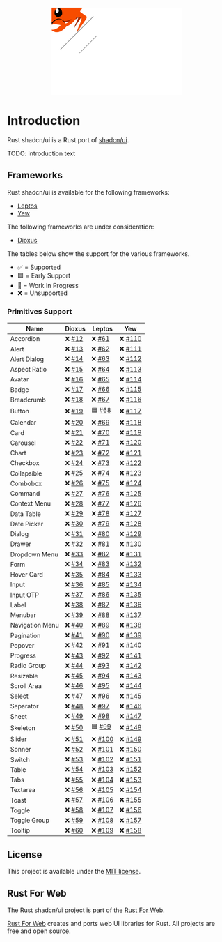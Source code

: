 <p align="center">
    <img src="./images/logo.svg" width="300" height="200" alt="Rust shadcn/ui Logo">
</p>

# Introduction

Rust shadcn/ui is a Rust port of [shadcn/ui](https://ui.shadcn.com/).

TODO: introduction text

## Frameworks

Rust shadcn/ui is available for the following frameworks:

-   [Leptos](https://leptos.dev/)
-   [Yew](https://yew.rs/)

The following frameworks are under consideration:

-   [Dioxus](https://dioxuslabs.com/)

The tables below show the support for the various frameworks.

-   ✅ = Supported
-   🟦 = Early Support
-   🚧 = Work In Progress
-   ❌ = Unsupported

### Primitives Support

| Name            | Dioxus                                                      | Leptos                                                        | Yew                                                           |
| --------------- | ----------------------------------------------------------- | ------------------------------------------------------------- | ------------------------------------------------------------- |
| Accordion       | ❌ [#12](https://github.com/RustForWeb/shadcn-ui/issues/12) | ❌ [#61](https://github.com/RustForWeb/shadcn-ui/issues/61)   | ❌ [#110](https://github.com/RustForWeb/shadcn-ui/issues/110) |
| Alert           | ❌ [#13](https://github.com/RustForWeb/shadcn-ui/issues/13) | ❌ [#62](https://github.com/RustForWeb/shadcn-ui/issues/62)   | ❌ [#111](https://github.com/RustForWeb/shadcn-ui/issues/111) |
| Alert Dialog    | ❌ [#14](https://github.com/RustForWeb/shadcn-ui/issues/14) | ❌ [#63](https://github.com/RustForWeb/shadcn-ui/issues/63)   | ❌ [#112](https://github.com/RustForWeb/shadcn-ui/issues/112) |
| Aspect Ratio    | ❌ [#15](https://github.com/RustForWeb/shadcn-ui/issues/15) | ❌ [#64](https://github.com/RustForWeb/shadcn-ui/issues/64)   | ❌ [#113](https://github.com/RustForWeb/shadcn-ui/issues/113) |
| Avatar          | ❌ [#16](https://github.com/RustForWeb/shadcn-ui/issues/16) | ❌ [#65](https://github.com/RustForWeb/shadcn-ui/issues/65)   | ❌ [#114](https://github.com/RustForWeb/shadcn-ui/issues/114) |
| Badge           | ❌ [#17](https://github.com/RustForWeb/shadcn-ui/issues/17) | ❌ [#66](https://github.com/RustForWeb/shadcn-ui/issues/66)   | ❌ [#115](https://github.com/RustForWeb/shadcn-ui/issues/115) |
| Breadcrumb      | ❌ [#18](https://github.com/RustForWeb/shadcn-ui/issues/18) | ❌ [#67](https://github.com/RustForWeb/shadcn-ui/issues/67)   | ❌ [#116](https://github.com/RustForWeb/shadcn-ui/issues/116) |
| Button          | ❌ [#19](https://github.com/RustForWeb/shadcn-ui/issues/19) | 🟦 [#68](https://github.com/RustForWeb/shadcn-ui/issues/68)   | ❌ [#117](https://github.com/RustForWeb/shadcn-ui/issues/117) |
| Calendar        | ❌ [#20](https://github.com/RustForWeb/shadcn-ui/issues/20) | ❌ [#69](https://github.com/RustForWeb/shadcn-ui/issues/69)   | ❌ [#118](https://github.com/RustForWeb/shadcn-ui/issues/118) |
| Card            | ❌ [#21](https://github.com/RustForWeb/shadcn-ui/issues/21) | ❌ [#70](https://github.com/RustForWeb/shadcn-ui/issues/70)   | ❌ [#119](https://github.com/RustForWeb/shadcn-ui/issues/119) |
| Carousel        | ❌ [#22](https://github.com/RustForWeb/shadcn-ui/issues/22) | ❌ [#71](https://github.com/RustForWeb/shadcn-ui/issues/71)   | ❌ [#120](https://github.com/RustForWeb/shadcn-ui/issues/120) |
| Chart           | ❌ [#23](https://github.com/RustForWeb/shadcn-ui/issues/23) | ❌ [#72](https://github.com/RustForWeb/shadcn-ui/issues/72)   | ❌ [#121](https://github.com/RustForWeb/shadcn-ui/issues/121) |
| Checkbox        | ❌ [#24](https://github.com/RustForWeb/shadcn-ui/issues/24) | ❌ [#73](https://github.com/RustForWeb/shadcn-ui/issues/73)   | ❌ [#122](https://github.com/RustForWeb/shadcn-ui/issues/122) |
| Collapsible     | ❌ [#25](https://github.com/RustForWeb/shadcn-ui/issues/25) | ❌ [#74](https://github.com/RustForWeb/shadcn-ui/issues/74)   | ❌ [#123](https://github.com/RustForWeb/shadcn-ui/issues/123) |
| Combobox        | ❌ [#26](https://github.com/RustForWeb/shadcn-ui/issues/26) | ❌ [#75](https://github.com/RustForWeb/shadcn-ui/issues/75)   | ❌ [#124](https://github.com/RustForWeb/shadcn-ui/issues/124) |
| Command         | ❌ [#27](https://github.com/RustForWeb/shadcn-ui/issues/27) | ❌ [#76](https://github.com/RustForWeb/shadcn-ui/issues/76)   | ❌ [#125](https://github.com/RustForWeb/shadcn-ui/issues/125) |
| Context Menu    | ❌ [#28](https://github.com/RustForWeb/shadcn-ui/issues/28) | ❌ [#77](https://github.com/RustForWeb/shadcn-ui/issues/77)   | ❌ [#126](https://github.com/RustForWeb/shadcn-ui/issues/126) |
| Data Table      | ❌ [#29](https://github.com/RustForWeb/shadcn-ui/issues/29) | ❌ [#78](https://github.com/RustForWeb/shadcn-ui/issues/78)   | ❌ [#127](https://github.com/RustForWeb/shadcn-ui/issues/127) |
| Date Picker     | ❌ [#30](https://github.com/RustForWeb/shadcn-ui/issues/30) | ❌ [#79](https://github.com/RustForWeb/shadcn-ui/issues/79)   | ❌ [#128](https://github.com/RustForWeb/shadcn-ui/issues/128) |
| Dialog          | ❌ [#31](https://github.com/RustForWeb/shadcn-ui/issues/31) | ❌ [#80](https://github.com/RustForWeb/shadcn-ui/issues/80)   | ❌ [#129](https://github.com/RustForWeb/shadcn-ui/issues/129) |
| Drawer          | ❌ [#32](https://github.com/RustForWeb/shadcn-ui/issues/32) | ❌ [#81](https://github.com/RustForWeb/shadcn-ui/issues/81)   | ❌ [#130](https://github.com/RustForWeb/shadcn-ui/issues/130) |
| Dropdown Menu   | ❌ [#33](https://github.com/RustForWeb/shadcn-ui/issues/33) | ❌ [#82](https://github.com/RustForWeb/shadcn-ui/issues/82)   | ❌ [#131](https://github.com/RustForWeb/shadcn-ui/issues/131) |
| Form            | ❌ [#34](https://github.com/RustForWeb/shadcn-ui/issues/34) | ❌ [#83](https://github.com/RustForWeb/shadcn-ui/issues/83)   | ❌ [#132](https://github.com/RustForWeb/shadcn-ui/issues/132) |
| Hover Card      | ❌ [#35](https://github.com/RustForWeb/shadcn-ui/issues/35) | ❌ [#84](https://github.com/RustForWeb/shadcn-ui/issues/84)   | ❌ [#133](https://github.com/RustForWeb/shadcn-ui/issues/133) |
| Input           | ❌ [#36](https://github.com/RustForWeb/shadcn-ui/issues/36) | ❌ [#85](https://github.com/RustForWeb/shadcn-ui/issues/85)   | ❌ [#134](https://github.com/RustForWeb/shadcn-ui/issues/134) |
| Input OTP       | ❌ [#37](https://github.com/RustForWeb/shadcn-ui/issues/37) | ❌ [#86](https://github.com/RustForWeb/shadcn-ui/issues/86)   | ❌ [#135](https://github.com/RustForWeb/shadcn-ui/issues/135) |
| Label           | ❌ [#38](https://github.com/RustForWeb/shadcn-ui/issues/38) | ❌ [#87](https://github.com/RustForWeb/shadcn-ui/issues/87)   | ❌ [#136](https://github.com/RustForWeb/shadcn-ui/issues/136) |
| Menubar         | ❌ [#39](https://github.com/RustForWeb/shadcn-ui/issues/39) | ❌ [#88](https://github.com/RustForWeb/shadcn-ui/issues/88)   | ❌ [#137](https://github.com/RustForWeb/shadcn-ui/issues/137) |
| Navigation Menu | ❌ [#40](https://github.com/RustForWeb/shadcn-ui/issues/40) | ❌ [#89](https://github.com/RustForWeb/shadcn-ui/issues/89)   | ❌ [#138](https://github.com/RustForWeb/shadcn-ui/issues/138) |
| Pagination      | ❌ [#41](https://github.com/RustForWeb/shadcn-ui/issues/41) | ❌ [#90](https://github.com/RustForWeb/shadcn-ui/issues/90)   | ❌ [#139](https://github.com/RustForWeb/shadcn-ui/issues/139) |
| Popover         | ❌ [#42](https://github.com/RustForWeb/shadcn-ui/issues/42) | ❌ [#91](https://github.com/RustForWeb/shadcn-ui/issues/91)   | ❌ [#140](https://github.com/RustForWeb/shadcn-ui/issues/140) |
| Progress        | ❌ [#43](https://github.com/RustForWeb/shadcn-ui/issues/43) | ❌ [#92](https://github.com/RustForWeb/shadcn-ui/issues/92)   | ❌ [#141](https://github.com/RustForWeb/shadcn-ui/issues/141) |
| Radio Group     | ❌ [#44](https://github.com/RustForWeb/shadcn-ui/issues/44) | ❌ [#93](https://github.com/RustForWeb/shadcn-ui/issues/93)   | ❌ [#142](https://github.com/RustForWeb/shadcn-ui/issues/142) |
| Resizable       | ❌ [#45](https://github.com/RustForWeb/shadcn-ui/issues/45) | ❌ [#94](https://github.com/RustForWeb/shadcn-ui/issues/94)   | ❌ [#143](https://github.com/RustForWeb/shadcn-ui/issues/143) |
| Scroll Area     | ❌ [#46](https://github.com/RustForWeb/shadcn-ui/issues/46) | ❌ [#95](https://github.com/RustForWeb/shadcn-ui/issues/95)   | ❌ [#144](https://github.com/RustForWeb/shadcn-ui/issues/144) |
| Select          | ❌ [#47](https://github.com/RustForWeb/shadcn-ui/issues/47) | ❌ [#96](https://github.com/RustForWeb/shadcn-ui/issues/96)   | ❌ [#145](https://github.com/RustForWeb/shadcn-ui/issues/145) |
| Separator       | ❌ [#48](https://github.com/RustForWeb/shadcn-ui/issues/48) | ❌ [#97](https://github.com/RustForWeb/shadcn-ui/issues/97)   | ❌ [#146](https://github.com/RustForWeb/shadcn-ui/issues/146) |
| Sheet           | ❌ [#49](https://github.com/RustForWeb/shadcn-ui/issues/49) | ❌ [#98](https://github.com/RustForWeb/shadcn-ui/issues/98)   | ❌ [#147](https://github.com/RustForWeb/shadcn-ui/issues/147) |
| Skeleton        | ❌ [#50](https://github.com/RustForWeb/shadcn-ui/issues/50) | 🟦 [#99](https://github.com/RustForWeb/shadcn-ui/issues/99)   | ❌ [#148](https://github.com/RustForWeb/shadcn-ui/issues/148) |
| Slider          | ❌ [#51](https://github.com/RustForWeb/shadcn-ui/issues/51) | ❌ [#100](https://github.com/RustForWeb/shadcn-ui/issues/100) | ❌ [#149](https://github.com/RustForWeb/shadcn-ui/issues/149) |
| Sonner          | ❌ [#52](https://github.com/RustForWeb/shadcn-ui/issues/52) | ❌ [#101](https://github.com/RustForWeb/shadcn-ui/issues/101) | ❌ [#150](https://github.com/RustForWeb/shadcn-ui/issues/150) |
| Switch          | ❌ [#53](https://github.com/RustForWeb/shadcn-ui/issues/53) | ❌ [#102](https://github.com/RustForWeb/shadcn-ui/issues/102) | ❌ [#151](https://github.com/RustForWeb/shadcn-ui/issues/151) |
| Table           | ❌ [#54](https://github.com/RustForWeb/shadcn-ui/issues/54) | ❌ [#103](https://github.com/RustForWeb/shadcn-ui/issues/103) | ❌ [#152](https://github.com/RustForWeb/shadcn-ui/issues/152) |
| Tabs            | ❌ [#55](https://github.com/RustForWeb/shadcn-ui/issues/55) | ❌ [#104](https://github.com/RustForWeb/shadcn-ui/issues/104) | ❌ [#153](https://github.com/RustForWeb/shadcn-ui/issues/153) |
| Textarea        | ❌ [#56](https://github.com/RustForWeb/shadcn-ui/issues/56) | ❌ [#105](https://github.com/RustForWeb/shadcn-ui/issues/105) | ❌ [#154](https://github.com/RustForWeb/shadcn-ui/issues/154) |
| Toast           | ❌ [#57](https://github.com/RustForWeb/shadcn-ui/issues/57) | ❌ [#106](https://github.com/RustForWeb/shadcn-ui/issues/106) | ❌ [#155](https://github.com/RustForWeb/shadcn-ui/issues/155) |
| Toggle          | ❌ [#58](https://github.com/RustForWeb/shadcn-ui/issues/58) | ❌ [#107](https://github.com/RustForWeb/shadcn-ui/issues/107) | ❌ [#156](https://github.com/RustForWeb/shadcn-ui/issues/156) |
| Toggle Group    | ❌ [#59](https://github.com/RustForWeb/shadcn-ui/issues/59) | ❌ [#108](https://github.com/RustForWeb/shadcn-ui/issues/108) | ❌ [#157](https://github.com/RustForWeb/shadcn-ui/issues/157) |
| Tooltip         | ❌ [#60](https://github.com/RustForWeb/shadcn-ui/issues/60) | ❌ [#109](https://github.com/RustForWeb/shadcn-ui/issues/109) | ❌ [#158](https://github.com/RustForWeb/shadcn-ui/issues/158) |

## License

This project is available under the [MIT license](https://github.com/RustForWeb/shadcn-ui/blob/main/LICENSE.md).

## Rust For Web

The Rust shadcn/ui project is part of the [Rust For Web](https://github.com/RustForWeb).

[Rust For Web](https://github.com/RustForWeb) creates and ports web UI libraries for Rust. All projects are free and open source.
